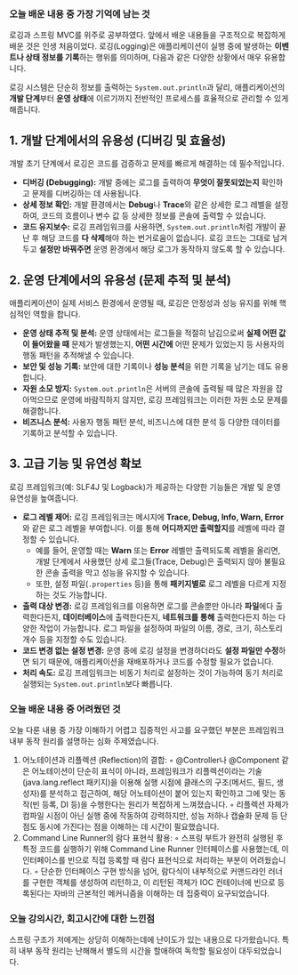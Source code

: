 ### 오늘 배운 내용 중 가장 기억에 남는 것
로깅과 스프링 MVC를 위주로 공부하였다. 앞에서 배운 내용들을 구조적으로 복잡하게 배운 것은 인생 처음이었다.
로깅(Logging)은 애플리케이션이 실행 중에 발생하는 **이벤트나 상태 정보를 기록**하는 행위를 의미하며, 다음과 같은 다양한 상황에서 매우 유용합니다.

로깅 시스템은 단순히 정보를 출력하는 `System.out.println`과 달리, 애플리케이션의 **개발 단계**부터 **운영 상태**에 이르기까지 전반적인 프로세스를 효율적으로 관리할 수 있게 해줍니다.

## 1. 개발 단계에서의 유용성 (디버깅 및 효율성)

개발 초기 단계에서 로깅은 코드를 검증하고 문제를 빠르게 해결하는 데 필수적입니다.

*   **디버깅 (Debugging):** 개발 중에는 로그를 출력하여 **무엇이 잘못되었는지** 확인하고 문제를 디버깅하는 데 사용됩니다.
*   **상세 정보 확인:** 개발 환경에서는 **Debug**나 **Trace**와 같은 상세한 로그 레벨을 설정하여, 코드의 흐름이나 변수 값 등 상세한 정보를 콘솔에 출력할 수 있습니다.
*   **코드 유지보수:** 로깅 프레임워크를 사용하면, `System.out.println`처럼 개발이 끝난 후 해당 코드를 **다 삭제**해야 하는 번거로움이 없습니다. 로깅 코드는 그대로 남겨두고 **설정만 바꿔주면** 운영 환경에서 해당 로그가 동작하지 않도록 할 수 있습니다.

## 2. 운영 단계에서의 유용성 (문제 추적 및 분석)

애플리케이션이 실제 서비스 환경에서 운영될 때, 로깅은 안정성과 성능 유지를 위해 핵심적인 역할을 합니다.

*   **운영 상태 추적 및 분석:** 운영 상태에서는 로그들을 적절히 남김으로써 **실제 어떤 값이 들어왔을 때** 문제가 발생했는지, **어떤 시간에** 어떤 문제가 있었는지 등 사용자의 행동 패턴을 추적해낼 수 있습니다.
*   **보안 및 성능 기록:** 보안에 대한 기록이나 **성능 분석**을 위한 기록을 남기는 데도 유용합니다.
*   **자원 소모 방지:** `System.out.println`은 서버의 콘솔에 출력될 때 많은 자원을 잡아먹으므로 운영에 바람직하지 않지만, 로깅 프레임워크는 이러한 자원 소모 문제를 해결합니다.
*   **비즈니스 분석:** 사용자 행동 패턴 분석, 비즈니스에 대한 분석 등 다양한 데이터를 기록하고 분석할 수 있습니다.

## 3. 고급 기능 및 유연성 확보

로깅 프레임워크(예: SLF4J 및 Logback)가 제공하는 다양한 기능들은 개발 및 운영 유연성을 높여줍니다.

*   **로그 레벨 제어:** 로깅 프레임워크는 메시지에 **Trace, Debug, Info, Warn, Error**와 같은 로그 레벨을 부여합니다. 이를 통해 **어디까지만 출력할지**를 레벨에 따라 결정할 수 있습니다.
    *   예를 들어, 운영할 때는 **Warn** 또는 **Error** 레벨만 출력되도록 레벨을 올리면, 개발 단계에서 사용했던 상세 로그들(Trace, Debug)은 출력되지 않아 불필요한 콘솔 출력을 막고 성능을 유지할 수 있습니다.
    *   또한, 설정 파일(`.properties` 등)을 통해 **패키지별로** 로그 레벨을 다르게 지정하는 것도 가능합니다.
*   **출력 대상 변경:** 로깅 프레임워크를 이용하면 로그를 콘솔뿐만 아니라 **파일**에다 출력한다든지, **데이터베이스**에 출력한다든지, **네트워크를 통해** 출력한다든지 하는 다양한 작업이 가능합니다. 로그 파일을 설정하여 파일의 이름, 경로, 크기, 히스토리 개수 등을 지정할 수도 있습니다.
*   **코드 변경 없는 설정 변경:** 운영 중에 로깅 설정을 변경하더라도 **설정 파일만 수정**하면 되기 때문에, 애플리케이션을 재배포하거나 코드를 수정할 필요가 없습니다.
*   **처리 속도:** 로깅 프레임워크는 비동기 처리로 설정하는 것이 가능하여 동기 처리로 실행되는 `System.out.println`보다 빠릅니다.
### 오늘 배운 내용 중 어려웠던 것
오늘 다룬 내용 중 가장 이해하기 어렵고 집중적인 사고를 요구했던 부분은 프레임워크 내부 동작 원리를 설명하는 심화 주제였습니다.
1. 어노테이션과 리플렉션 (Reflection)의 결합:
   ◦ @Controller나 @Component 같은 어노테이션이 단순히 표식이 아니라, 프레임워크가 리플렉션이라는 기술 (java.lang.reflect 패키지)을 이용해 실행 시점에 클래스의 구조(메서드, 필드, 생성자)를 분석하고 접근하여, 해당 어노테이션이 붙어 있는지 확인하고 그에 맞는 동작(빈 등록, DI 등)을 수행한다는 원리가 복잡하게 느껴졌습니다.
   ◦ 리플렉션 자체가 컴파일 시점이 아닌 실행 중에 작동하여 강력하지만, 성능 저하나 캡슐화 문제 등 단점도 동시에 가진다는 점을 이해하는 데 시간이 필요했습니다.
2. Command Line Runner의 람다 표현식 활용:
   ◦ 스프링 부트가 완전히 실행된 후 특정 코드를 실행하기 위해 Command Line Runner 인터페이스를 사용했는데, 이 인터페이스를 빈으로 직접 등록할 때 람다 표현식으로 처리하는 부분이 어려웠습니다.
   ◦ 단순한 인터페이스 구현 방식을 넘어, 람다식이 내부적으로 커맨드라인 러너를 구현한 객체를 생성하여 리턴하고, 이 리턴된 객체가 IOC 컨테이너에 빈으로 등록된다는 자바의 근본적인 메커니즘을 이해하는 데 집중력이 요구되었습니다.
### 오늘 강의시간, 회고시간에 대한 느낀점
스프링 구조가 저에게는 상당히 이해하는데에 난이도가 있는 내용으로 다가왔습니다. 특히 내부 동작 원리는 난해해서 별도의 시간을 할애하여 독학할 필요성이 대두되었습니다.